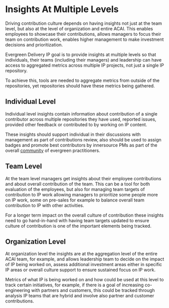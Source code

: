 # Insights At Multiple Levels

Driving contribution culture depends on having insights not just at the team level, but also at the level of organization and entire ACAI. This enables employees to showcase their contributions, allows managers to focus their team on contribution work, enables higher management to make investment decisions and prioritization.

Evergreen Delivery IP goal is to provide insights at multiple levels so that individuals, their teams (including their managers) and leadership can have access to aggregated metrics across multiple IP projects, not just a single IP repository. 

To achieve this, tools are needed to aggregate metrics from outside of the repositories, yet repositories should have these metrics being gathered.

## Individual Level

Individual level insights contain information about contribution of a single contributor across multiple repositories they have used, reported issues, provided other feedback or contributed to by working on IP content. 

These insights should support individual in their discussions with management as part of contributions review, also should be used to assign badges and promote best contributors by innersource PMs as part of the overall [community](innersource-community.md) of evergreen practitioners.

## Team Level

At the team level managers get insights about their employee contributions and about overall contribution of the team. This can be a tool for both evaluation of the employees, but also for managing team targets of contribution to IP work allowing managers to prioritize some people more on IP work, some on pre-sales for example to balance overall team contribution to IP with other activities.

For a longer term impact on the overall culture of contribution these insights need to go hand-in-hand with having team targets updated to ensure culture of contribution is one of the important elements being tracked.

## Organization Level

At organization level the insights are at the aggregation level of the entire ACAI team, for example, and allows leadership team to decide on the impact of IP being worked on, assess additional investment areas either in specific IP areas or overall culture support to ensure sustained focus on IP work.

Metrics of what IP is being worked on and how could be used at this level to track certain initiatives, for example, if there is a goal of increasing co-engineering with partners and customers, this could be tracked through analysis IP teams that are hybrid and involve also partner and customer contributions.